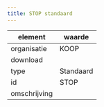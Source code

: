 ```yaml
---
title: STOP standaard
---
```


|element|waarde|
|-----|------|
| organisatie  |KOOP|
| download  | [](<>)|
| type  |Standaard|
| id  |STOP|
| omschrijving  ||


